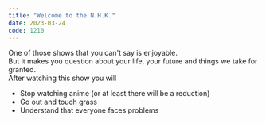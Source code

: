 ```yaml
---
title: "Welcome to the N.H.K."
date: 2023-03-24
code: 1210
---
```

One of those shows that you can't say is enjoyable.
<br>
But it makes you question about your life, your future and things we take for granted.
<br>
After watching this show you will
<ul>
<li> Stop watching anime (or at least there will be a reduction)</li>
<li> Go out and touch grass</li>
<li> Understand that everyone faces problems</li>
</ul>